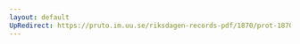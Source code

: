 ```yaml
---
layout: default
UpRedirect: https://pruto.im.uu.se/riksdagen-records-pdf/1870/prot-1870--fk--309/prot-1870--fk--309_000.pdf
---
```


